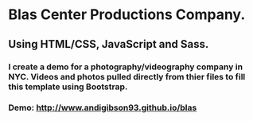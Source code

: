# Blas Center Productions Company. 

## Using HTML/CSS, JavaScript and Sass.

### I create a demo for a photography/videography company in NYC. Videos and photos pulled directly from thier files to fill this template using Bootstrap.

### Demo: http://www.andigibson93.github.io/blas 
